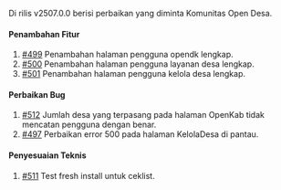 Di rilis v2507.0.0 berisi perbaikan yang diminta Komunitas Open Desa.

#### Penambahan Fitur

1. [#499](https://github.com/OpenSID/pantau/issues/499) Penambahan halaman pengguna opendk lengkap.
2. [#500](https://github.com/OpenSID/pantau/issues/500) Penambahan halaman pengguna layanan desa lengkap.
3. [#501](https://github.com/OpenSID/pantau/issues/501) Penambahan halaman pengguna kelola desa lengkap.

#### Perbaikan Bug

1. [#512](https://github.com/OpenSID/pantau/issues/512) Jumlah desa yang terpasang pada halaman OpenKab tidak mencatan pengguna dengan benar.
2. [#497](https://github.com/OpenSID/pantau/issues/497) Perbaikan error 500 pada halaman KelolaDesa di pantau.


#### Penyesuaian Teknis

1. [#511](https://github.com/OpenSID/pantau/issues/511) Test fresh install untuk ceklist.
